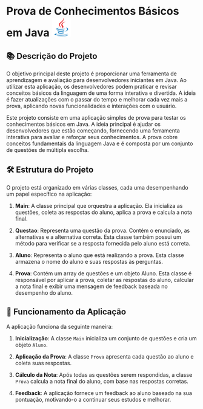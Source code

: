 # Prova de Conhecimentos Básicos em Java <img src="https://raw.githubusercontent.com/devicons/devicon/master/icons/java/java-original.svg" alt="Java" width="50" height="50" />

## 📚 Descrição do Projeto

O objetivo principal deste projeto é proporcionar uma ferramenta de aprendizagem e avaliação para desenvolvedores iniciantes em Java. Ao utilizar esta aplicação, os desenvolvedores podem praticar e revisar conceitos básicos da linguagem de uma forma interativa e divertida. A ideia é fazer atualizações com o passar do tempo e melhorar cada vez mais a prova, aplicando novas funcionalidades e interações com o usuário.

Este projeto consiste em uma aplicação simples de prova para testar os conhecimentos básicos em Java. A ideia principal é ajudar os desenvolvedores que estão começando, fornecendo uma ferramenta interativa para avaliar e reforçar seus conhecimentos. A prova cobre conceitos fundamentais da linguagem Java e é composta por um conjunto de questões de múltipla escolha.

## 🛠 Estrutura do Projeto

O projeto está organizado em várias classes, cada uma desempenhando um papel específico na aplicação:

1. **Main**: A classe principal que orquestra a aplicação. Ela inicializa as questões, coleta as respostas do aluno, aplica a prova e calcula a nota final.
   
2. **Questao**: Representa uma questão da prova. Contém o enunciado, as alternativas e a alternativa correta. Esta classe também possui um método para verificar se a resposta fornecida pelo aluno está correta.
   
3. **Aluno**: Representa o aluno que está realizando a prova. Esta classe armazena o nome do aluno e suas respostas às perguntas.

4. **Prova**: Contém um array de questões e um objeto Aluno. Esta classe é responsável por aplicar a prova, coletar as respostas do aluno, calcular a nota final e exibir uma mensagem de feedback baseada no desempenho do aluno.

## 🎯 Funcionamento da Aplicação

A aplicação funciona da seguinte maneira:

1. **Inicialização**: A classe `Main` inicializa um conjunto de questões e cria um objeto `Aluno`.

2. **Aplicação da Prova**: A classe `Prova` apresenta cada questão ao aluno e coleta suas respostas.

3. **Cálculo da Nota**: Após todas as questões serem respondidas, a classe `Prova` calcula a nota final do aluno, com base nas respostas corretas.

4. **Feedback**: A aplicação fornece um feedback ao aluno baseado na sua pontuação, motivando-o a continuar seus estudos e melhorar.
